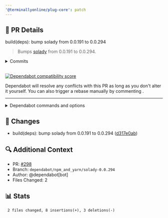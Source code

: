 ```yaml
---
'@terminallyonline/plug-core': patch
---
```


## 🔄 PR Details
build(deps): bump solady from 0.0.191 to 0.0.294

> Bumps [solady](https://github.com/vectorized/solady) from 0.0.191 to 0.0.294.
<details>
<summary>Commits</summary>
<ul>
<li><a href=https://github.com/Vectorized/solady/commit/2ac60ed2a846237a331d937ee8ad2cb304ed2235><code>2ac60ed</code></a> Bump version to 0.0.294</li>
<li><a href=https://github.com/Vectorized/solady/commit/c3d6728965a58d261ef9b5708deafc325a4e5e67><code>c3d6728</code></a> ♻️ Improve zksync single use ETH vault (<a href=https://redirect.github.com/vectorized/solady/issues/1301>#1301</a>)</li>
<li><a href=https://github.com/Vectorized/solady/commit/adff2b4727c78341f822d9fdde21e377b79ccbb0><code>adff2b4</code></a> Bump version to 0.0.293</li>
<li><a href=https://github.com/Vectorized/solady/commit/82dce036a667459e5d7a27ea659554ac1ab61901><code>82dce03</code></a> 📝 Fix incorrect DelegateCheckerLib ERC1555 comment (<a href=https://redirect.github.com/vectorized/solady/issues/1299>#1299</a>)</li>
<li><a href=https://github.com/Vectorized/solady/commit/465e41c87238ca86972e38b07fb1176513a441ad><code>465e41c</code></a> ♻️ ERC4337 use depositTo instead of receive (<a href=https://redirect.github.com/vectorized/solady/issues/1300>#1300</a>)</li>
<li><a href=https://github.com/Vectorized/solady/commit/2b8faaa1798a455e737a750ac7baa56c82e84c02><code>2b8faaa</code></a> ♻️ SafeTransferLib Permit2 allow unapprove DAI (<a href=https://redirect.github.com/vectorized/solady/issues/1298>#1298</a>)</li>
<li><a href=https://github.com/Vectorized/solady/commit/891ca897d39854fca2ffb5a3a691c7ac130d136d><code>891ca89</code></a> ⚡️ Optimize P256 verifier (<a href=https://redirect.github.com/vectorized/solady/issues/1297>#1297</a>)</li>
<li><a href=https://github.com/Vectorized/solady/commit/a1e450fbd3a9db70ea63f14a53d2f320151b4265><code>a1e450f</code></a> ⚡️ Optimize upgradeCall (<a href=https://redirect.github.com/vectorized/solady/issues/1296>#1296</a>)</li>
<li><a href=https://github.com/Vectorized/solady/commit/ca360ad27aaf28f4dc6e889570bea0cf999dcc2d><code>ca360ad</code></a> 👷‍♂️ Fix Wake ERC-1155 test (<a href=https://redirect.github.com/vectorized/solady/issues/1295>#1295</a>)</li>
<li><a href=https://github.com/Vectorized/solady/commit/98c4d06ad47909be5c8d3bd90a157671bf028479><code>98c4d06</code></a> ⚡️ RedBlackTreeLib optimize fixup and other fixes (<a href=https://redirect.github.com/vectorized/solady/issues/1288>#1288</a>)</li>
<li>Additional commits viewable in <a href=https://github.com/vectorized/solady/compare/v0.0.191...v0.0.294>compare view</a></li>
</ul>
</details>
<br />


[![Dependabot compatibility score](https://dependabot-badges.githubapp.com/badges/compatibility_score?dependency-name=solady&package-manager=npm_and_yarn&previous-version=0.0.191&new-version=0.0.294)](https://docs.github.com/en/github/managing-security-vulnerabilities/about-dependabot-security-updates#about-compatibility-scores)

Dependabot will resolve any conflicts with this PR as long as you don't alter it yourself. You can also trigger a rebase manually by commenting .

[//]: # (dependabot-automerge-start)
[//]: # (dependabot-automerge-end)

---

<details>
<summary>Dependabot commands and options</summary>
<br />

You can trigger Dependabot actions by commenting on this PR:
-  will rebase this PR
-  will recreate this PR, overwriting any edits that have been made to it
-  will merge this PR after your CI passes on it
-  will squash and merge this PR after your CI passes on it
-  will cancel a previously requested merge and block automerging
-  will reopen this PR if it is closed
-  will close this PR and stop Dependabot recreating it. You can achieve the same result by closing it manually
-  will show all of the ignore conditions of the specified dependency
-  will close this PR and stop Dependabot creating any more for this major version (unless you reopen the PR or upgrade to it yourself)
-  will close this PR and stop Dependabot creating any more for this minor version (unless you reopen the PR or upgrade to it yourself)
-  will close this PR and stop Dependabot creating any more for this dependency (unless you reopen the PR or upgrade to it yourself)


</details>

## 📝 Changes
- build(deps): bump solady from 0.0.191 to 0.0.294 ([d317e0ab](https://github.com/Terminally-Online/plug/commit/d317e0abd6a8ce47e20b88377bcb238a53cd5bc4))

## 🔍 Additional Context
- PR: [#298](https://github.com/Terminally-Online/plug/pull/298)
- Branch: `dependabot/npm_and_yarn/solady-0.0.294`
- Author: @dependabot[bot]
- Files Changed: 2

## 📊 Stats
```diff
 2 files changed, 8 insertions(+), 3 deletions(-)
```
